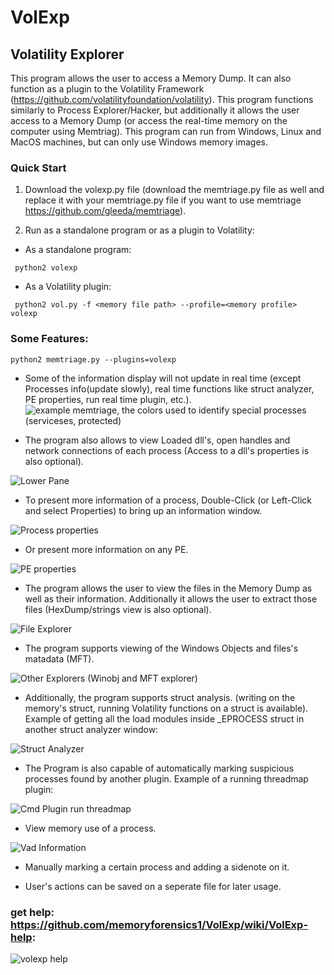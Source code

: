 # VolExp
## Volatility Explorer
 
This program allows the user to access a Memory Dump. It can also function as a plugin to the Volatility Framework (<https://github.com/volatilityfoundation/volatility>).
This program functions similarly to Process Explorer/Hacker, but additionally it allows the user access to a Memory Dump (or access the real-time memory on the computer using Memtriag).
This program can run from Windows, Linux and MacOS machines, but can only use Windows memory images.

### Quick Start
1. Download the volexp.py file (download the memtriage.py file as well and replace it with your memtriage.py file if you want to use memtriage <https://github.com/gleeda/memtriage>).

2. Run as a standalone program or as a plugin to Volatility:
- As a standalone program:
```shell
 python2 volexp
 ```
 - As a Volatility plugin:
```shell
 python2 vol.py -f <memory file path> --profile=<memory profile> volexp
 ```


### Some Features:
```shell
python2 memtriage.py --plugins=volexp
```
- Some of the information display will not update in real time (except Processes info(update slowly),  real time functions like struct analyzer, PE properties, run real time plugin, etc.).
![example memtriage, the colors used to identify special processes (serviceses, protected)](https://github.com/memoryforensics1/info/blob/master/Win10Example.GIF)



- The program also allows to view Loaded dll's, open handles and network connections of each process (Access to a dll's properties is 
also optional).

![Lower Pane](https://github.com/memoryforensics1/info/blob/master/Win10Handles.png)



- To present more information of a process, Double-Click (or Left-Click and select Properties) to bring up an information window.

![Process properties](https://github.com/memoryforensics1/info/blob/master/ImageProperties.png)


- Or present more information on any PE.

![PE properties](https://github.com/memoryforensics1/info/blob/master/PeProeprties.png)



- The program allows the user to view the files in the Memory Dump as well as their information. Additionally it allows the user to extract those files (HexDump/strings view is also optional).

![File Explorer](https://github.com/memoryforensics1/info/blob/master/FilesExplorer.png)



- The program supports viewing of the Windows Objects and files's matadata (MFT). 

![Other Explorers (Winobj and MFT explorer)](https://github.com/memoryforensics1/info/blob/master/Explorers.png)



- Additionally, the program supports struct analysis. (writing on the memory's struct, running Volatility functions on a struct is available).
 Example of getting all the load modules inside _EPROCESS struct in another struct analyzer window:

![Struct Analyzer](https://github.com/memoryforensics1/info/blob/master/StructAnalyzer.png)



- The Program is also capable of automatically marking suspicious processes found by another plugin.
Example of a running threadmap plugin:

![Cmd Plugin run threadmap](https://github.com/memoryforensics1/info/blob/master/threadmapExample.GIF)



- View memory use of a process.

![Vad Information](https://github.com/memoryforensics1/info/blob/master/VadInformation.png)


- Manually marking a certain process and adding a sidenote on it. 

- User's actions can be saved on a seperate file for later usage.

### get help: https://github.com/memoryforensics1/VolExp/wiki/VolExp-help:
![volexp help](https://github.com/memoryforensics1/info/blob/master/help.gif)
